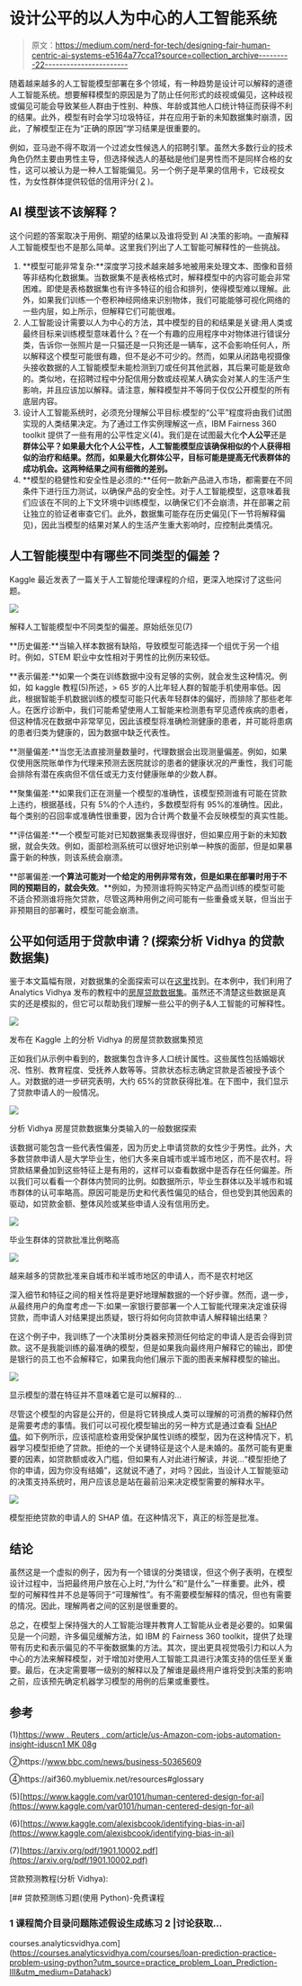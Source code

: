 # 设计公平的以人为中心的人工智能系统

> 原文：<https://medium.com/nerd-for-tech/designing-fair-human-centric-ai-systems-e5164a77cca1?source=collection_archive---------22----------------------->

随着越来越多的人工智能模型部署在多个领域，有一种趋势是设计可以解释的道德人工智能系统。想要解释模型的原因是为了防止任何形式的歧视或偏见，这种歧视或偏见可能会导致某些人群由于性别、种族、年龄或其他人口统计特征而获得不利的结果。此外，模型有时会学习垃圾特征，并在应用于新的未知数据集时崩溃，因此，了解模型正在为“正确的原因”学习结果是很重要的。

例如，亚马逊不得不取消一个过滤女性候选人的招聘引擎。虽然大多数行业的技术角色仍然主要由男性主导，但选择候选人的基础是他们是男性而不是同样合格的女性，这可以被认为是一种人工智能偏见。另一个例子是苹果的信用卡，它歧视女性，为女性群体提供较低的信用评分( [2](https://www.bbc.com/news/business-50365609) )。

## AI 模型该不该解释？

这个问题的答案取决于用例、期望的结果以及谁将受到 AI 决策的影响。一直解释人工智能模型也不是那么简单。这里我们列出了人工智能可解释性的一些挑战。

1.  **模型可能非常复杂:**深度学习技术越来越多地被用来处理文本、图像和音频等非结构化数据集。当数据集不是表格格式时，解释模型中的内容可能会非常困难。即使是表格数据集也有许多特征的组合和排列，使得模型难以理解。此外，如果我们训练一个卷积神经网络来识别物体，我们可能能够可视化网络的一些内层，如上所示，但解释它们可能很难。
2.  人工智能设计需要以人为中心的方法，其中模型的目的和结果是关键:用人类或最终目标来训练模型意味着什么？在一个有趣的应用程序中对物体进行错误分类，告诉你一张照片是一只猫还是一只狗还是一辆车，这不会影响任何人，所以解释这个模型可能很有趣，但不是必不可少的。然而，如果从闭路电视摄像头接收数据的人工智能模型未能检测到刀或任何其他武器，其后果可能是致命的。类似地，在招聘过程中分配信用分数或歧视某人确实会对某人的生活产生影响，并且应该加以解释。请注意，解释模型并不等同于仅仅公开模型的所有底层内容。
3.  设计人工智能系统时，必须充分理解公平目标:模型的“公平”程度将由我们试图实现的人类结果决定。为了通过工作实例理解这一点，IBM Fairness 360 toolkit 提供了一些有用的公平性定义(4)。我们是在试图最大化**个人公平**还是**群体公平？如果最大化个人公平性，人工智能模型应该确保相似的个人获得相似的治疗和结果。然而，如果最大化群体公平，目标可能是提高无代表群体的成功机会。这两种结果之间有细微的差别。**
4.  **模型的稳健性和安全性是必须的:**任何一款新产品进入市场，都需要在不同条件下进行压力测试，以确保产品的安全性。对于人工智能模型，这意味着我们应该在不同的上下文环境中训练模型，以确保它们不会崩溃，并在部署之前让独立的验证者审查它们。此外，数据集可能存在历史偏见(下一节将解释偏见)，因此当模型的结果对某人的生活产生重大影响时，应控制此类情况。

## 人工智能模型中有哪些不同类型的偏差？

Kaggle 最近发表了一篇关于人工智能伦理课程的介绍，更深入地探讨了这些问题。

![](img/1ec6aa64082f2c8d52e1cb458d3da4b5.png)

解释人工智能模型中不同类型的偏差。原始纸张见(7)

**历史偏差:**当输入样本数据有缺陷，导致模型可能选择一个组优于另一个组时。例如，STEM 职业中女性相对于男性的比例历来较低。

**表示偏差:**如果一个类在训练数据中没有足够的实例，就会发生这种情况。例如，如 kaggle 教程(5)所述，> 65 岁的人比年轻人群的智能手机使用率低。因此，根据智能手机数据训练的模型可能只代表年轻群体的偏好，而排除了那些老年人。在医疗诊断中，我们可能希望使用人工智能来检测患有罕见遗传疾病的患者，但这种情况在数据中非常罕见，因此该模型将准确检测健康的患者，并可能将患病的患者归类为健康的，因为数据中缺乏代表性。

**测量偏差:**当您无法直接测量数量时，代理数据会出现测量偏差。例如，如果仅使用医院账单作为代理来预测去医院就诊的患者的健康状况的严重性，我们可能会排除有潜在疾病但不信任或无力支付健康账单的少数人群。

**聚集偏差:**如果我们正在测量一个模型的准确性，该模型预测谁有可能在贷款上违约，根据基线，只有 5%的个人违约，多数模型将有 95%的准确性。因此，每个类别的召回率或准确性很重要，因为合计两个数量不会反映模型的真实性能。

**评估偏差:**一个模型可能对已知数据集表现得很好，但如果应用于新的未知数据，就会失效。例如，面部检测系统可以很好地识别单一种族的面部，但是如果暴露于新的种族，则该系统会崩溃。

**部署偏差:**一个算法可能对一个给定的用例非常有效，但是如果在部署时用于不同的预期目的，就会失效**。**例如，为预测谁将购买特定产品而训练的模型可能不适合预测谁将拖欠贷款，尽管这两种用例之间可能有一些重叠或关联，但当出于非预期目的部署时，模型可能会崩溃。

## 公平如何适用于贷款申请？(探索分析 Vidhya 的贷款数据集)

鉴于本文篇幅有限，对数据集的全面探索可以在[这里](https://www.kaggle.com/purswaninuri/xai-loan-data)找到。在本例中，我们利用了 Analytics Vidhya 发布的教程中的[房屋贷款数据集](https://courses.analyticsvidhya.com/courses/loan-prediction-practice-problem-using-python?utm_source=practice_problem_Loan_Prediction-III&utm_medium=Datahack)。虽然还不清楚这些数据是真实的还是模拟的，但它可以帮助我们理解一些公平的例子&人工智能的可解释性。

![](img/2a0e2ac3f52a4c0bfb259fae0c6f0046.png)

发布在 Kaggle 上的分析 Vidhya 的房屋贷款数据集预览

正如我们从示例中看到的，数据集包含许多人口统计属性。这些属性包括婚姻状况、性别、教育程度、受抚养人数等等。贷款状态标志确定贷款是否被授予该个人。对数据的进一步研究表明，大约 65%的贷款获得批准。在下图中，我们显示了贷款申请人的一般情况。

![](img/bcef30c693e604f95ae497456a61b3d4.png)

分析 Vidhya 房屋贷款数据集分类输入的一般数据探索

该数据可能包含一些代表性偏差，因为历史上申请贷款的女性少于男性。此外，大多数贷款申请人是大学毕业生，他们大多来自城市或半城市地区，而不是农村。将贷款结果叠加到这些特征上是有用的，这样可以查看数据中是否存在任何偏差。所以我们可以看看一个群体内赞同的比例。如数据所示，毕业生群体以及半城市和城市群体的认可率略高。原因可能是历史和代表性偏见的结合，但也受到其他因素的驱动，如贷款金额、整体风险或某些申请人没有信用历史。

![](img/88ac038c943c934d600f11a7151f3820.png)

毕业生群体的贷款批准比例略高

![](img/2702455dcde234bead9e97940ecf8944.png)

越来越多的贷款批准来自城市和半城市地区的申请人，而不是农村地区

深入细节和特征之间的相关性将是更好地理解数据的一个好步骤。然而，退一步，从最终用户的角度考虑一下:如果一家银行要部署一个人工智能代理来决定谁获得贷款，而申请人对结果提出质疑，银行将如何向贷款申请人解释输出结果？

在这个例子中，我训练了一个决策树分类器来预测任何给定的申请人是否会得到贷款。这不是我能训练的最准确的模型，但是如果我向最终用户解释它的输出，即使是银行的员工也不会解释它，如果我向他们展示下面的图表来解释模型的输出。

![](img/94d6bfd488171b9661a0cd7a1172cd0a.png)

显示模型的潜在特征并不意味着它是可以解释的…

尽管这个模型的内容是公开的，但是将它转换成人类可以理解的可消费的解释仍然是需要考虑的事情。我们可以可视化模型输出的另一种方式是通过查看 [SHAP 值](https://www.kaggle.com/dansbecker/shap-values)。如下例所示，应该彻底检查用受保护属性训练的模型，因为在这种情况下，机器学习模型拒绝了贷款。拒绝的一个关键特征是这个人是未婚的。虽然可能有更重要的因素，如贷款额或收入门槛，但如果有人对此进行解读，并说…“模型拒绝了你的申请，因为你没有结婚”，这就说不通了，对吗？因此，当设计人工智能驱动的决策支持系统时，用户应该总是站在最前沿来决定模型需要的解释水平。

![](img/5d52254158208ffb9ac617798f3ffdc9.png)

模型拒绝贷款的申请人的 SHAP 值。在这种情况下，真正的标签是批准。

## 结论

虽然这是一个虚拟的例子，因为有一个错误的分类错误，但这个例子表明，在模型设计过程中，当把最终用户放在心上时,“为什么”和“是什么”一样重要。此外，模型的可解释性并不总是等同于“可理解性”。有不需要模型解释的情况，但也有需要的情况。因此，理解两者之间的区别是很重要的。

总之，在模型上保持强大的人工智能治理并教育人工智能从业者是必要的。如果偏见是一个问题，许多偏见缓解方法，如 IBM 的 Fairness 360 toolkit，提供了处理带有历史和表示偏见的不平衡数据集的方法。其次，提出更具视觉吸引力和以人为中心的方法来解释模型，对于增加对使用人工智能工具进行决策支持的信任至关重要。最后，在决定需要哪一级别的解释以及了解谁是最终用户谁将受到决策的影响之前，应该预先确定机器学习模型的用例的后果或重要性。

## 参考

(1)[https://www . Reuters . com/article/us-Amazon-com-jobs-automation-insight-iduscn1 MK 08g](https://www.reuters.com/article/us-amazon-com-jobs-automation-insight-idUSKCN1MK08G)

②https://www.bbc.com/news/business-50365609

④https://aif360.mybluemix.net/resources#glossary

(5)[https://www.kaggle.com/var0101/human-centered-design-for-ai](https://www.kaggle.com/var0101/human-centered-design-for-ai)

(6)[https://www.kaggle.com/alexisbcook/identifying-bias-in-ai](https://www.kaggle.com/alexisbcook/identifying-bias-in-ai)

(7)[https://arxiv.org/pdf/1901.10002.pdf](https://arxiv.org/pdf/1901.10002.pdf)

贷款预测教程(分析 Vidhya):

[](https://courses.analyticsvidhya.com/courses/loan-prediction-practice-problem-using-python?utm_source=practice_problem_Loan_Prediction-III&utm_medium=Datahack) [## 贷款预测练习题(使用 Python)-免费课程

### 1 课程简介目录问题陈述假设生成练习 2 |讨论获取…

courses.analyticsvidhya.com](https://courses.analyticsvidhya.com/courses/loan-prediction-practice-problem-using-python?utm_source=practice_problem_Loan_Prediction-III&utm_medium=Datahack)